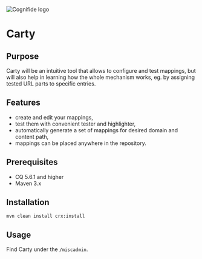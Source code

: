 ![Cognifide logo](http://cognifide.com/~/media/wireframe/int/images/cognifide_logo.png)
 
# Carty

## Purpose

Carty will be an intuitive tool that allows to configure and test mappings, but will
also help in learning how the whole mechanism works, eg. by assigning tested URL
parts to specific entries.

## Features
 
* create and edit your mappings,
* test them with convenient tester and highlighter,
* automatically generate a set of mappings for desired domain and content path,
* mappings can be placed anywhere in the repository.
 
## Prerequisites
 
* CQ 5.6.1 and higher
* Maven 3.x
 
## Installation
 
    mvn clean install crx:install
 
## Usage
 
Find Carty under the `/miscadmin`.